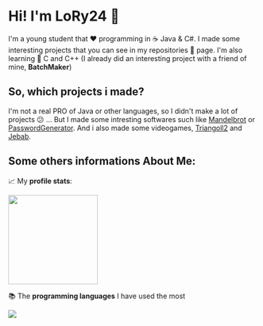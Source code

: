# Hi! I'm **LoRy24** 👋

I'm a young student that ❤️ programming in ☕️ Java & C#. I made some interesting projects that you can see in my repositories 📄 page. I'm also learning 📘 C and C++ (I already did an interesting project with a friend of mine, **BatchMaker**)

## So, which projects i made?
I'm not a real PRO of Java or other languages, so I didn't make a lot of projects 😕 ... But I made some intresting softwares such like 
[Mandelbrot](https://github.com/LoryTheRock24/MandelbrotSet) or [PasswordGenerator](https://github.com/LoryTheRock24/PasswordGenerator). And i also made some videogames, [Triangoll2](https://github.com/LoryTheRock24/PasswordGenerator) and [Jebab](https://github.com/LoryTheRock24/PasswordGenerator).

## Some others informations About Me:

📈 My **profile stats**:

<img height="180em" src="https://github-readme-stats.vercel.app/api?username=LoryTheRock24&show_icons=true&hide_border=true&&count_private=true&include_all_commits=true" />

📚 The **programming languages** I have used the most

<img src="https://github-readme-stats.vercel.app/api/top-langs/?username=LoryTheRock24&layout=compact" />
